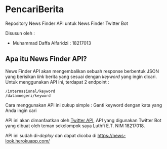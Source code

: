 # PencariBerita
Repository News Finder API untuk News Finder Twitter Bot

Disusun oleh :
* Muhammad Daffa Alfaridzi : 18217013

## Apa itu News Finder API?
News Finder API akan mengembalikan sebuah response berbentuk JSON yang berisikan *link* berita yang sesuai dengan *keyword* yang ingin dicari. Untuk menggunakan API ini, terdapat 2 endpoint :

    /internasional/keyword
    /dalamnegeri/keyword

Cara menggunakan API ini cukup simple : Ganti keyword dengan kata yang Anda ingin cari 

API ini akan dimanfaatkan oleh [Twitter API](https://github.com/luthfiihakiim/TST-018), API yang digunakan Twitter Bot yang dibuat oleh teman sekelompok saya Luthfi E.T. NIM 18217018.

API ini sudah di-*deploy* dan dapat dicoba di https://news-look.herokuapp.com/
